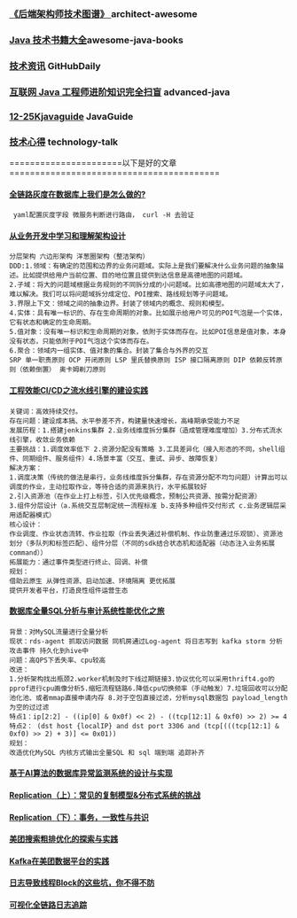 ### [《后端架构师技术图谱》 ](https://github.com/xingshaocheng/architect-awesome)  architect-awesome
### [Java 技术书籍大全](https://github.com/sorenduan/awesome-java-books)awesome-java-books
### [技术资讯](https://github.com/GitHubDaily/GitHubDaily)  GitHubDaily
### [互联网 Java 工程师进阶知识完全扫盲](https://github.com/doocs/advanced-java)  advanced-java
### [12-25Kjavaguide](https://github.com/Snailclimb/JavaGuide)  JavaGuide
### [技术心得](https://github.com/aalansehaiyang/technology-talk)  technology-talk


======================以下是好的文章=========================================
#### [全链路灰度在数据库上我们是怎么做的?](https://mp.weixin.qq.com/s/up8MKMVBTDte0mlnOAiJuw)
``` yaml配置灰度字段 微服务判断进行路由， curl -H 去验证```
#### [从业务开发中学习和理解架构设计](https://mp.weixin.qq.com/s/KLSUh7vvaxzlZY5rv9pWUA)
``` 架构设计一定要从业务场景出发,架构设计一定要落到业务场景中去验证
分层架构 六边形架构 洋葱圈架构（整洁架构）
DDD:1.领域：有确定的范围和边界的业务问题域。实际上是我们要解决什么业务问题的抽象描述。比如提供给用户当前位置、目的地位置且提供到达信息是高德地图的问题域。
2.子域：将大的问题域根据业务规则的不同拆分成的小问题域。比如高德地图的问题域太大了，难以解决。我们可以将问题域拆分成定位、POI搜索、路线规划等子问题域。
3.界限上下文：领域之间的抽象边界。封装了领域内的概念、规则和模型。
4.实体：具有唯一标识的、存在生命周期的对象。比如展示给用户可见的POI气泡是一个实体，它有状态和确定的生命周期。
5.值对象：没有唯一标识和生命周期的对象，依附于实体而存在。比如POI信息是值对象，本身没有状态，只能依附于POI气泡这个实体而存在。
6.聚合：领域内一组实体、值对象的集合。封装了集合与外界的交互
SRP 单一职责原则 OCP 开闭原则 LSP 里氏替换原则 ISP 接口隔离原则 DIP 依赖反转原则（依赖倒置） 奥卡姆剃刀原则
```
#### [工程效能CI/CD之流水线引擎的建设实践](https://mp.weixin.qq.com/s/dqsejshVzU7v79BuTSb8RA)
```
关键词：高效持续交付。
存在问题：建设成本搞、水平参差不齐，构建量快速增长，高峰期承受能力不足
发展历程：1.搭建jenkins集群 2.业务线维度拆分集群（造成管理难度增加）3.分布式流水线引擎，收敛业务依赖
主要挑战：1.调度效率低下 2.资源分配没有策略 3.工具差异化（接入形态的不同，shell组件、同期组件、服务组件）4.场景丰富（交互、重试、异步、故障恢复）
解决方案：
1.调度决策（传统的做法是串行，业务线维度拆分集群，存在资源分配不均匀问题）计算出可以调度的作业，主动拉取作业，等待合适的资源来执行，水平拓展较好
2.引入资源池（在作业上打上标签，引入优先级概念，预制公共资源、按需分配资源）
3.组件分层设计（a.系统交互层制定统一流程标准 b.支持多种组件交付形式 c.业务逻辑层采用适配器模式）
核心设计：
作业调度、作业状态流转、作业拉取（作业丢失通过补偿机制、作业防重通过乐观锁）、资源池划分（多队列和标签匹配）、组件分层（不同的sdk结合状态机和适配器（动态注入业务拓展command））
拓展能力：通过事件类型进行终止、回调、补偿
规划：
借助云原生 从弹性资源、启动加速、环境隔离 更优拓展
提供开发者平台，打造良性组件运营生态

```
#### [数据库全量SQL分析与审计系统性能优化之旅](https://mp.weixin.qq.com/s/g2VD9SK0xq8R8biG2HyUfw)
```
背景：对MySQL流量进行全量分析
现状：rds-agent 抓取访问数据 同机房通过Log-agent 将日志写到 kafka storm 分析攻击事件 持久化到hive中
问题：高QPS下丢失率、cpu较高
改进：
1.分析架构找出瓶颈2.worker机制及时下线过期链接3.协议优化可以采用thrift4.go的pprof进行cpu画像分析5.缩短流程链路6.降低cpu切换频率（手动触发）7.垃圾回收可以分配池化池、或者mmap直接申请内存 8.对于空包直接过滤，分析mysql数据包 payload_length 为空的过过滤
特点1：ip[2:2] - ((ip[0] & 0x0f) << 2) - ((tcp[12:1] & 0xf0) >> 2) >= 4
特点2： (dst host {localIP} and dst port 3306 and (tcp[(((tcp[12:1] & 0xf0) >> 2) + 3)] <= 0x01))
规划：
改造优化MySQL 内核方式输出全量SQL 和 sql 端到端 追踪补齐
```
#### [基于AI算法的数据库异常监测系统的设计与实现](https://mp.weixin.qq.com/s/EUPREu-SRGJwqTWWeDlvxw)

#### [Replication（上）：常见的复制模型&分布式系统的挑战](https://mp.weixin.qq.com/s/LB5SR4ypQwDxzueI1ai2Kg)

#### [Replication（下）：事务，一致性与共识](https://mp.weixin.qq.com/s/O9Z5e_BzdxKcULHigYMkRg)

#### [美团搜索粗排优化的探索与实践](https://mp.weixin.qq.com/s/u3sw_PatpwkFC0AtkssmPA)

#### [Kafka在美团数据平台的实践](https://mp.weixin.qq.com/s/waVLtusovUkVDt7rKCcdDg)

#### [日志导致线程Block的这些坑，你不得不防](https://mp.weixin.qq.com/s/nowNpIOHBFHD0pctcKr2UA)

#### [可视化全链路日志追踪](https://mp.weixin.qq.com/s/Er4-X8q5MKZZUgAUHyeLwA)


